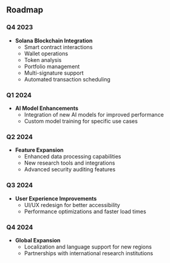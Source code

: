 ## Roadmap

### Q4 2023
- **Solana Blockchain Integration**
  - Smart contract interactions
  - Wallet operations
  - Token analysis
  - Portfolio management
  - Multi-signature support
  - Automated transaction scheduling

### Q1 2024
- **AI Model Enhancements**
  - Integration of new AI models for improved performance
  - Custom model training for specific use cases

### Q2 2024
- **Feature Expansion**
  - Enhanced data processing capabilities
  - New research tools and integrations
  - Advanced security auditing features

### Q3 2024
- **User Experience Improvements**
  - UI/UX redesign for better accessibility
  - Performance optimizations and faster load times

### Q4 2024
- **Global Expansion**
  - Localization and language support for new regions
  - Partnerships with international research institutions
